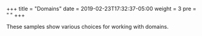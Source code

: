 +++
title = "Domains"
date = 2019-02-23T17:32:37-05:00
weight = 3
pre = "<b> </b>"
+++



These samples show various choices for working with domains.

